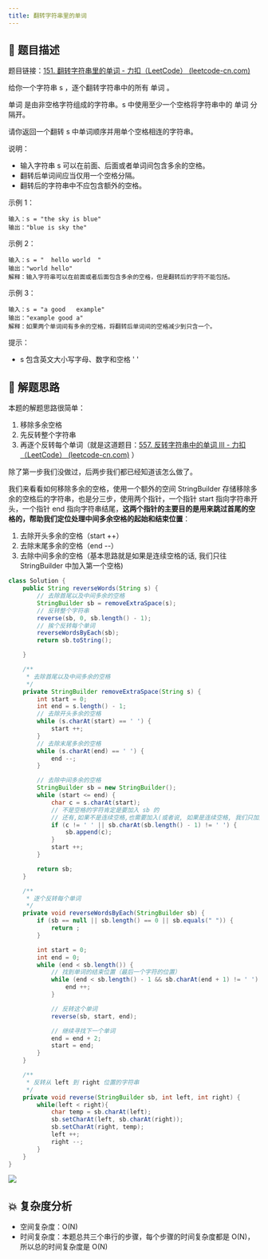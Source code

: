 ```yaml
---
title: 翻转字符串里的单词
---
```


## 📃 题目描述

题目链接：[151. 翻转字符串里的单词 - 力扣（LeetCode） (leetcode-cn.com)](https://leetcode-cn.com/problems/reverse-words-in-a-string/)

给你一个字符串 s ，逐个翻转字符串中的所有 单词 。

单词 是由非空格字符组成的字符串。s 中使用至少一个空格将字符串中的 单词 分隔开。

请你返回一个翻转 s 中单词顺序并用单个空格相连的字符串。

说明：

- 输入字符串 s 可以在前面、后面或者单词间包含多余的空格。
- 翻转后单词间应当仅用一个空格分隔。
- 翻转后的字符串中不应包含额外的空格。


示例 1：

```
输入：s = "the sky is blue"
输出："blue is sky the"
```

示例 2：

```
输入：s = "  hello world  "
输出："world hello"
解释：输入字符串可以在前面或者后面包含多余的空格，但是翻转后的字符不能包括。
```

示例 3：

```
输入：s = "a good   example"
输出："example good a"
解释：如果两个单词间有多余的空格，将翻转后单词间的空格减少到只含一个。
```


提示：

- s 包含英文大小写字母、数字和空格 ' '

## 🔔 解题思路

本题的解题思路很简单：

1. 移除多余空格
2. 先反转整个字符串
3. 再逐个反转每个单词（就是这道题目：[557. 反转字符串中的单词 III - 力扣（LeetCode） (leetcode-cn.com)](https://leetcode-cn.com/problems/reverse-words-in-a-string-iii/) ）

除了第一步我们没做过，后两步我们都已经知道该怎么做了。

我们来看看如何移除多余的空格，使用一个额外的空间 StringBuilder 存储移除多余的空格后的字符串，也是分三步，使用两个指针，一个指针 start 指向字符串开头，一个指针 end 指向字符串结尾，**这两个指针的主要目的是用来跳过首尾的空格的，帮助我们定位处理中间多余空格的起始和结束位置**：

1. 去除开头多余的空格（start ++）
2. 去除末尾多余的空格（end --）
3. 去除中间多余的空格（基本思路就是如果是连续空格的话, 我们只往 StringBuilder 中加入第一个空格)


```java
class Solution {
    public String reverseWords(String s) {
        // 去除首尾以及中间多余的空格
        StringBuilder sb = removeExtraSpace(s);
        // 反转整个字符串
        reverse(sb, 0, sb.length() - 1);
        // 挨个反转每个单词
        reverseWordsByEach(sb);
        return sb.toString();

    }

    /**
     * 去除首尾以及中间多余的空格
     */
    private StringBuilder removeExtraSpace(String s) {
        int start = 0;
        int end = s.length() - 1;
        // 去除开头多余的空格
        while (s.charAt(start) == ' ') {
            start ++;
        }
        // 去除末尾多余的空格
        while (s.charAt(end) == ' ') {
            end --;
        }

        // 去除中间多余的空格
        StringBuilder sb = new StringBuilder();
        while (start <= end) {
            char c = s.charAt(start);
            // 不是空格的字符肯定是要加入 sb 的
            // 还有,如果不是连续空格,也需要加入(或者说, 如果是连续空格, 我们只加入第一个空格)
            if (c != ' ' || sb.charAt(sb.length() - 1) != ' ') {
                sb.append(c);
            }
            start ++;
        }

        return sb;
    }

    /**
     * 逐个反转每个单词
     */
    private void reverseWordsByEach(StringBuilder sb) {
        if (sb == null || sb.length() == 0 || sb.equals(" ")) {
            return ;
        }

        int start = 0;
        int end = 0;
        while (end < sb.length()) {
            // 找到单词的结束位置（最后一个字符的位置）
            while (end < sb.length() - 1 && sb.charAt(end + 1) != ' ') {
                end ++;
            }

            // 反转这个单词
            reverse(sb, start, end);

            // 继续寻找下一个单词
            end = end + 2;
            start = end;
        }
    }

    /**
     * 反转从 left 到 right 位置的字符串
     */
    private void reverse(StringBuilder sb, int left, int right) {
        while(left < right){
            char temp = sb.charAt(left);
            sb.setCharAt(left, sb.charAt(right));
            sb.setCharAt(right, temp);
            left ++;
            right --;
        }
    }
}
```

![](https://gitee.com/veal98/images/raw/master/img/20210924224214.png)

## 💥 复杂度分析

- 空间复杂度：O(N)
- 时间复杂度：本题总共三个串行的步骤，每个步骤的时间复杂度都是 O(N)，所以总的时间复杂度是 O(N)

